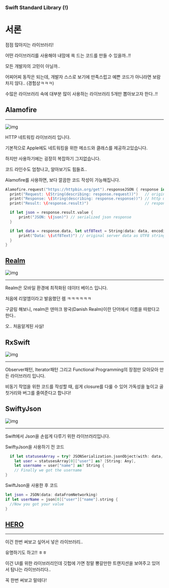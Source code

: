 ### Swift Standard Library (!)



# **서론**

점점 많아지는 라이브러리!

어떤 라이브러리를 사용해야 내맘에 쏙 드는 코드를 만들 수 있을까..!!

모든 개발자의 고민이 아닐까..

어찌어찌 동작은 되는데, 개발자 스스로 보기에 만족스럽고 예쁜 코드가 아니라면 보람차지 않다.. (경험상ㅋㅋㅋ)

수많은 라이브러리 속에 대부분 많이 사용하는 라이브러리 5개만 뽑아보고자 한다..!!



## Alamofire

****

![img](http://cfile4.uf.tistory.com/image/9979553359CB587D36B778)

HTTP 네트워킹 라이브러리 입니다.

기본적으로 Apple에도 네트워킹을 위한 메소드와 클래스를 제공하고있습니다.

하지만 사용하기에는 굉장히 복잡하기 그지없습니다.

코드 라인수도 엄청나고, 알아보기도 힘들죠..

Alamofire를 사용하면, 보다 깔끔한 코드 작성이 가능해집니다.



```swift
Alamofire.request("https://httpbin.org/get").responseJSON { response in
  print("Request: \(String(describing: response.request))")   // original url request
  print("Response: \(String(describing: response.response))") // http url response
  print("Result: \(response.result)")                         // response serialization result

  if let json = response.result.value {
      print("JSON: \(json)") // serialized json response
  }

  if let data = response.data, let utf8Text = String(data: data, encoding: .utf8) {
      print("Data: \(utf8Text)") // original server data as UTF8 string
  }
}
```




## [**Realm**](https://realm.io/kr/)

![img](http://cfile6.uf.tistory.com/image/99EC953359CC42A42267B2)

****

Realm은 모바일 환경에 최적화된 데이터 베이스 입니다.

처음에 리얼엠이라고 발음했던 렘 ㅋㅋㅋㅋㅋㅋ

구글링 해보니, realm은 덴마크 왕국(Danish Realm)이란 단어에서 이름을 따왔다고 한다..

오.. 처음알게된 사실!



## **RxSwift**

![img](http://cfile2.uf.tistory.com/image/9978783359CC42E42388CA)

****

Observer패턴, Iterator패턴 그리고 Functional Programming의 장점만 모아모아 만든 라이브러리 입니다.

비동기 작업을 위한 코드를 작성할 때, 쉽게 closure를 다룰 수 있어 가독성을 높이고 골칫거리와 버그를 줄여준다고 합니다!



## SwiftyJson

![img](http://cfile2.uf.tistory.com/image/999C253359CC4311184A59)

****

Swift에서 Json을 손쉽게 다루기 위한 라이브러리입니다.

SwiftyJson을 사용하기 전 코드

```swift
  if let statusesArray = try? JSONSerialization.jsonObject(with: data, options: .allowFragments) as? [[String: Any]],
    let user = statusesArray[0]["user"] as? [String: Any],
    let username = user["name"] as? String {
    // Finally we got the username
}
```



SwiftJson을 사용한 후 코드

```swift
let json = JSON(data: dataFromNetworking)
if let userName = json[0]["user"]["name"].string {
  //Now you got your value
}
```

## [**HERO**](https://github.com/lkzhao/Hero)

****

이건 한번 써보고 싶어서 넣은 라이브러리..

유명하기도 하고!! ㅎㅎ

이건 UI를 위한 라이브러리인데 깃헙에 가면 정말 뿅갈만한 트랜지션을 보여주고 있어서 탐나는 라이브러리다..

꼭 한번 써보고 말테다!

